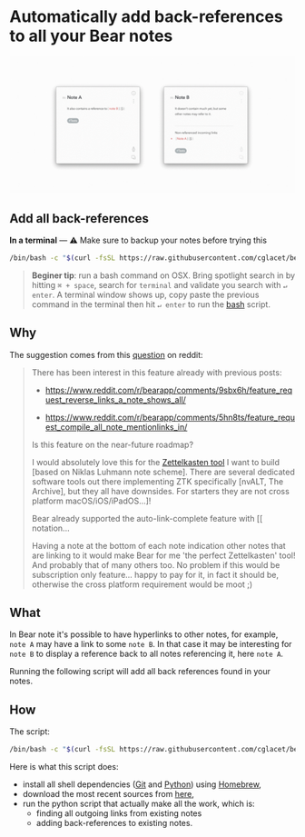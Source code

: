 # Automatically add back-references to all your Bear notes

<div style="text-align:center"><img src="img/what.gif"/></div>

## Add all back-references

**In a terminal** — :warning: Make sure to backup your notes before trying this

```bash
/bin/bash -c "$(curl -fsSL https://raw.githubusercontent.com/cglacet/bear/master/insert_in_links.sh)"
```

> **Beginer tip**: run a bash command on OSX. 
> Bring spotlight search in by hitting ``⌘ + space``, 
> search for ``terminal`` 
> and validate you search with ``↵ enter``. 
> A terminal window shows up, 
> copy paste the previous command in the terminal 
> then hit ``↵ enter`` to run the [bash][bash] script.


## Why

The suggestion comes from this [question][reddit post] on reddit: 

> There has been interest in this feature already with previous posts:
>
> * https://www.reddit.com/r/bearapp/comments/9sbx6h/feature_request_reverse_links_a_note_shows_all/
>
> * https://www.reddit.com/r/bearapp/comments/5hn8ts/feature_request_compile_all_note_mentionlinks_in/
>
> Is this feature on the near-future roadmap?
>
> I would absolutely love this for the [Zettelkasten tool](https://zettelkasten.de/) I want to build [based on Niklas Luhmann note scheme]. There are several dedicated software tools out there implementing ZTK specifically [nvALT, The Archive], but they all have downsides. For starters they are not cross platform macOS/iOS/iPadOS...]!
>
> Bear already supported the auto-link-complete feature with [[ notation...
>
> Having a note at the bottom of each note indication other notes that are linking to it would make Bear for me 'the perfect Zettelkasten' tool! And probably that of many others too. No problem if this would be subscription only feature... happy to pay for it, in fact it should be, otherwise the cross platform requirement would be moot ;)

## What 

In Bear note it's possible to have hyperlinks to other notes, for example, ``note A`` may have a link to some ``note B``.
In that case it may be interesting for ``note B`` to display a reference back to all notes referencing it, here ``note A``.

Running the following script will add all back references found in your notes.


## How

The script: 

```bash
/bin/bash -c "$(curl -fsSL https://raw.githubusercontent.com/cglacet/bear/master/insert_in_links.sh)"
```

Here is what this script does:

* install all shell dependencies ([Git][Git] and [Python][Python]) using [Homebrew][Homebrew], 
* download the most recent sources from [here][sources],
* run the python script that actually make all the work, which is: 
  * finding all outgoing links from existing notes
  * adding back-references to existing notes.

[bash]: https://www.wikiwand.com/en/Bash_(Unix_shell)
[reddit post]: https://www.reddit.com/r/bearapp/comments/gc2ywl/reverselinks_support/
[Homebrew]: https://brew.sh/
[Python]: https://www.python.org/
[Git]: https://git-scm.com/
[sources]: https://github.com/cglacet/bear

